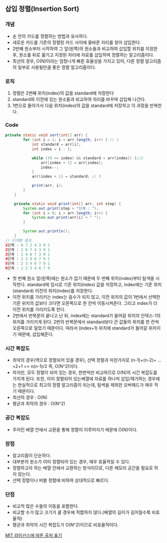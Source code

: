 ## 삽입 정렬(Insertion Sort)



### 개념

- 손 안의 카드를 정렬하는 방법과 유사하다.
- 새로운 카드를 기존의 정렬된 카드 사이에 올바른 자리를 찾아 삽입한다.
- 2번째 원소부터 시작하여 그 앞(왼쪽)의 원소들과 비교하여 삽입할 위치를 지정한 후, 원소를 뒤로 옮기고 지정된 자리에 자료를 삽입하여 정렬하는 알고리즘이다.
- 최선의 경우, O(N)이라는 엄청나게 빠른 효율성을 가지고 있어, 다른 정렬 알고리즘의 일부로 사용될만큼 좋은 정렬 알고리즘이다.



### 로직

1. 정렬은 2번째 위치(index)의 값을 standard에 저장한다
2. standard와 이전에 있는 원소들과 비교하여 자리를 바꾸며 삽입해 나간다.
3. 1번으로 돌아가서 다음 위치(index)의 값을 standard에 저장하고 이 과정을 반복한다.

### Code

```java
private static void sort(int[] arr) {
        for (int i = 1; i < arr.length; i++) { // 1
            int standard = arr[i];
            int index = i - 1;

            while ((0 <= index) && standard < arr[index]) {//2
                arr[index + 1] = arr[index];
                index--;
            }
            arr[index + 1] = standard; // 3

            print(arr, i);
        }
    }

    private static void print(int[] arr, int step) {
        System.out.print(step + "단계 : ");
        for (int i = 0; i < arr.length; i++) {
            System.out.print(arr[i] + " ");
        }

        System.out.println();
    }
// 단계별 결과.
1단계 : 6 7 2 4 3 9 1 
2단계 : 2 6 7 4 3 9 1 
3단계 : 2 4 6 7 3 9 1 
4단계 : 2 3 4 6 7 9 1 
5단계 : 2 3 4 6 7 9 1 
6단계 : 1 2 3 4 6 7 9
```



- 첫 번째 원소 앞(왼쪽)에는 원소가 없기 때문에 두 번째 위치(index)부터 탐색을 시작한다. standard에 임시로 기준 위치(index) 값을 저장하고, index에는 기준 위치(standard) 이전의 위치(index)를 저장한다.
- 이전 위치를 가리키는 index는 음수가 되지 않고, 이전 위치의 값이 1번에서 선택한 기준 위치의 값보다 크다면 오른쪽으로 한 칸씩 이동시켜준다. 그리고 index가 더 이전 위치를 가리키도록 한다.
- 2번에서 반복문이 끝나고 난 뒤, index에는 standard가 들어갈 위치의 인덱스-1의 위치를 가리키게 된다. 2번의 반복문에서 standard보다 큰 값들의 위치를 한 칸씩 오른쪽으로 밀었기 때문이다. 따라서 (index+1) 위치에 standard가 들어갈 위치이기 때문에, 삽입해준다.



### 시간 복잡도

- 최악의 경우(역으로 정렬되어 있을 경우), 선택 정렬과 마찬가지로 (n-1)+(n-2)+ ... +2+1 => n(n-1)/2 즉, O(N^2)이다.
- 하지만, 모두 정렬이 되어 있는 경우, 한번씩만 비교하므로 O(N)의 시간 복잡도를 가지게 된다. 또한, 이미 정렬되어 있는배열에 자료를 하나씩 삽입/제거하는 경우에는 현실적으로 최고의 정렬 알고리즘이 되는데, 탐색을 제외한 오버헤드가 매우 적기 때문이다.
- 최선의 경우 : O(N)
- 평균과 최악의 경우 : O(N^2)



### 공간 복잡도

- 주어진 배열 안에서 교환을 통해 정렬이 이루어지기 때문에 O(N)이다.



### 장점

- 알고리즘이 단순하다.
- 대부분의 원소가 이미 정렬되어 있는 경우, 매우 효율적일 수 있다.
- 정렬하고자 하는 배열 안에서 교환하는 방식이므로, 다른 메모리 공간을 필요로 하지 않는다. 
- 선택 정렬이나 버블 정렬에 비하여 상대적으로 빠르다.



### 단점

- 비교적 많은 수들의 이동을 포함한다.
- 비교할 수가 많고 크기가 클 경우에 적합하지 않다.(배열의 길이가 길어질수록 비효율적)
- 평균과 최악의 시간 복잡도가 O(N^2)이므로 비효율적이다.

[MIT 라이선스에 따른 출처 표기](https://github.com/WooVictory/Ready-For-Tech-Interview)

